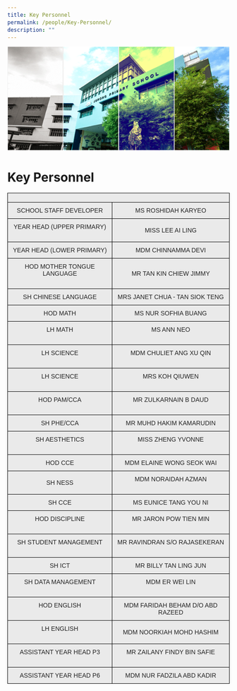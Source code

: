 ```yaml
---
title: Key Personnel
permalink: /people/Key-Personnel/
description: ""
---
```

![](/images/Banner.png)

Key Personnel
=============

<style type="text/css">
.tg  {border-collapse:collapse;border-spacing:0;}
.tg td{border-color:black;border-style:solid;border-width:1px;font-family:Arial, sans-serif;font-size:14px;
  overflow:hidden;padding:10px 5px;word-break:normal;}
.tg th{border-color:black;border-style:solid;border-width:1px;font-family:Arial, sans-serif;font-size:14px;
  font-weight:normal;overflow:hidden;padding:10px 5px;word-break:normal;}
.tg .tg-ii8k{background-color:#EAEAEA;color:#222;text-align:center;vertical-align:top}
.tg .tg-ku5w{background-color:#EAEAEA;color:#222;text-align:center;vertical-align:middle}
</style>
<table class="tg">
<thead>
  <tr>
    <th class="tg-ii8k" colspan="2"></th>
  </tr>
</thead>
<tbody>
  <tr>
    <td class="tg-ii8k">SCHOOL STAFF DEVELOPER</td>
    <td class="tg-ii8k">MS ROSHIDAH KARYEO</td>
  </tr>
  <tr>
    <td class="tg-ku5w"><span style="color:#222;background-color:#EAEAEA"> YEAR HEAD (UPPER PRIMARY)</span> <br><br></td>
    <td class="tg-ku5w"><span style="color:#222;background-color:#EAEAEA">MISS LEE AI LING</span><br><span style="color:#222;background-color:#EAEAEA"> </span></td>
  </tr>
  <tr>
    <td class="tg-ii8k">YEAR HEAD (LOWER PRIMARY)</td>
    <td class="tg-ii8k">MDM CHINNAMMA DEVI</td>
  </tr>
  <tr>
    <td class="tg-ku5w"><span style="color:#222;background-color:#EAEAEA">HOD MOTHER TONGUE LANGUAGE</span><br><br></td>
    <td class="tg-ku5w"><span style="color:#222;background-color:#EAEAEA"> MR TAN KIN CHIEW JIMMY</span></td>
  </tr>
  <tr>
    <td class="tg-ii8k">SH CHINESE LANGUAGE </td>
    <td class="tg-ii8k">MRS JANET CHUA - TAN SIOK TENG</td>
  </tr>
  <tr>
    <td class="tg-ii8k">HOD MATH</td>
    <td class="tg-ii8k">MS NUR SOFHIA BUANG</td>
  </tr>
  <tr>
    <td class="tg-ku5w"><span style="color:#222;background-color:#EAEAEA">LH MATH</span><br><br></td>
    <td class="tg-ku5w"><span style="color:#222;background-color:#EAEAEA">MS ANN NEO</span><br><br></td>
  </tr>
  <tr>
    <td class="tg-ku5w"><span style="color:#222;background-color:#EAEAEA"> LH SCIENCE</span><br><br></td>
    <td class="tg-ku5w"><span style="color:#222;background-color:#EAEAEA"> MDM CHULIET ANG XU QIN </span><br><br></td>
  </tr>
  <tr>
    <td class="tg-ku5w"><span style="color:#222;background-color:#EAEAEA">  LH SCIENCE</span><br><br></td>
    <td class="tg-ku5w"><span style="color:#222;background-color:#EAEAEA">  MRS KOH QIUWEN</span><br><br></td>
  </tr>
  <tr>
    <td class="tg-ku5w"><span style="color:#222;background-color:#EAEAEA">  HOD PAM/CCA</span><br><br></td>
    <td class="tg-ku5w"><span style="color:#222;background-color:#EAEAEA"> MR ZULKARNAIN B DAUD</span><br><br></td>
  </tr>
  <tr>
    <td class="tg-ii8k">SH PHE/CCA<br></td>
    <td class="tg-ii8k">MR MUHD HAKIM KAMARUDIN<br></td>
  </tr>
  <tr>
    <td class="tg-ku5w"><span style="color:#222;background-color:#EAEAEA"> SH AESTHETICS</span><br><br></td>
    <td class="tg-ku5w"><span style="color:#222;background-color:#EAEAEA">MISS ZHENG YVONNE</span><br><br></td>
  </tr>
  <tr>
    <td class="tg-ii8k">HOD CCE<br></td>
    <td class="tg-ii8k">MDM ELAINE WONG SEOK WAI<br></td>
  </tr>
  <tr>
    <td class="tg-ku5w"><span style="color:#222;background-color:#EAEAEA">SH NESS</span></td>
    <td class="tg-ku5w"><span style="color:#222;background-color:#EAEAEA">MDM NORAIDAH AZMAN</span><br><br></td>
  </tr>
  <tr>
    <td class="tg-ku5w"><span style="color:#222;background-color:#EAEAEA"> SH CCE</span></td>
    <td class="tg-ku5w"><span style="color:#222;background-color:#EAEAEA">MS EUNICE TANG YOU NI</span><br><span style="color:#222;background-color:#EAEAEA"> </span></td>
  </tr>
  <tr>
    <td class="tg-ku5w"><span style="color:#222;background-color:#EAEAEA">HOD DISCIPLINE</span><br><br></td>
    <td class="tg-ku5w"><span style="color:#222;background-color:#EAEAEA">MR JARON POW TIEN MIN</span><br><br></td>
  </tr>
  <tr>
    <td class="tg-ku5w"><span style="color:#222;background-color:#EAEAEA"> SH STUDENT MANAGEMENT</span><br><br></td>
    <td class="tg-ku5w"><span style="color:#222;background-color:#EAEAEA">MR RAVINDRAN S/O RAJASEKERAN </span><br><br></td>
  </tr>
  <tr>
    <td class="tg-ii8k">SH ICT </td>
    <td class="tg-ii8k">MR BILLY TAN LING JUN</td>
  </tr>
  <tr>
    <td class="tg-ku5w"><span style="color:#222;background-color:#EAEAEA"> SH DATA MANAGEMENT</span><br><br></td>
    <td class="tg-ku5w"><span style="color:#222;background-color:#EAEAEA"> MDM ER WEI LIN</span><br><br></td>
  </tr>
  <tr>
    <td class="tg-ku5w"><span style="color:#222;background-color:#EAEAEA">HOD ENGLISH </span><br><br></td>
    <td class="tg-ku5w"><span style="color:#222;background-color:#EAEAEA">MDM FARIDAH BEHAM D/O ABD RAZEED</span><br><span style="color:#222;background-color:#EAEAEA"> </span></td>
  </tr>
  <tr>
    <td class="tg-ku5w"><span style="color:#222;background-color:#EAEAEA"> LH ENGLISH</span><br><br></td>
    <td class="tg-ku5w"><span style="color:#222;background-color:#EAEAEA">MDM NOORKIAH MOHD HASHIM</span><br><span style="color:#222;background-color:#EAEAEA"> </span></td>
  </tr>
  <tr>
    <td class="tg-ku5w"><span style="color:#222;background-color:#EAEAEA"> ASSISTANT YEAR HEAD P3</span><br><br></td>
    <td class="tg-ku5w"><span style="color:#222;background-color:#EAEAEA">MR ZAILANY FINDY BIN SAFIE</span><br><br></td>
  </tr>
  <tr>
    <td class="tg-ku5w"><span style="color:#222;background-color:#EAEAEA"> ASSISTANT YEAR HEAD P6</span><br><span style="color:#222;background-color:#EAEAEA"> </span></td>
    <td class="tg-ku5w"><span style="color:#222;background-color:#EAEAEA">MDM NUR FADZILA ABD KADIR</span><br><span style="color:#222;background-color:#EAEAEA"> </span></td>
  </tr>
</tbody>
</table>